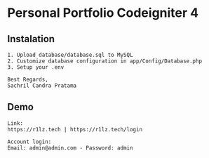 # Personal Portfolio Codeigniter 4

## Instalation
    1. Upload database/database.sql to MySQL
    2. Customize database configuration in app/Config/Database.php
    3. Setup your .env 

    Best Regards,
    Sachril Candra Pratama

## Demo
    Link:
    https://r1lz.tech | https://r1lz.tech/login

    Account login:
    Email: admin@admin.com - Password: admin 
